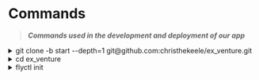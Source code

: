 Commands
========

> ***Commands used in the development and deployment of our app***

<details>
    <summary>git clone -b start --depth=1 git@github.com:christhekeele/ex_venture.git</summary>

```
Cloning into 'ex_venture'...
remote: Enumerating objects: 425, done.
remote: Counting objects: 100% (425/425), done.
remote: Compressing objects: 100% (389/389), done.
remote: Total 425 (delta 36), reused 288 (delta 19), pack-reused 0
Receiving objects: 100% (425/425), 753.38 KiB | 1.64 MiB/s, done.
Resolving deltas: 100% (36/36), done.
```

</details>

<details>
    <summary>cd ex_venture</summary>
</details>

<details>
    <summary>flyctl init</summary>

```
? App Name (leave blank to use an auto-generated name) ex-venture

Automatically selected personal organization

? Select builder: Dockerfile
    (Do not set a builder and use the existing Dockerfile)
? Select Internal Port: 4000
New app created
Name         = ex-venture
Organization = personal
Version      = 0
Status       =
Hostname     = <empty>

App will initially deploy to sea (Seattle, Washington (US)) region

Wrote config file fly.toml
```

</details>
